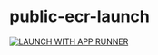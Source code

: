 # public-ecr-launch

[![LAUNCH WITH APP RUNNER](https://img.shields.io/badge/LANUCH_WITH_APP_RUNNER-orange?style=for-the-badge)](https://us-east-1.console.aws.amazon.com/apprunner/home?region=ap-northeast-1#/create?serviceName=ecrtest&imageUri=public.ecr.aws%2Fnginx%2Fnginx%3Alatest&port=80&from=public-gallery)

